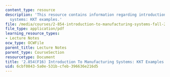 ```yaml
---
content_type: resource
description: 'This resource contains information regarding introduction to manufacturing
  systems: KKT examples.'
file: /media/courses/2-854-introduction-to-manufacturing-systems-fall-2016/6cbf08435a0e531bcfeb396636e216d5_MIT2_854F16_KktExample.pdf
file_type: application/pdf
learning_resource_types:
- Lecture Notes
ocw_type: OCWFile
parent_title: Lecture Notes
parent_type: CourseSection
resourcetype: Document
title: '2.854(F16) Introduction To Manufacturing Systems: KKT Examples'
uid: 6cbf0843-5a0e-531b-cfeb-396636e216d5
---
```


